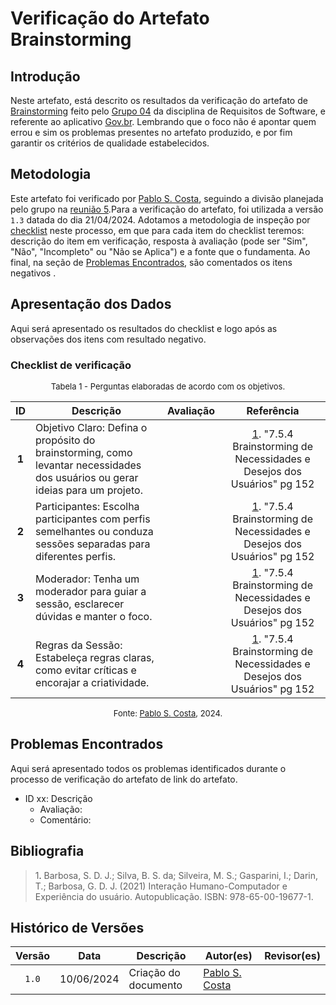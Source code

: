 # Verificação do Artefato Brainstorming

## Introdução

Neste artefato, está descrito os resultados da verificação do artefato de [Brainstorming](https://requisitos-de-software.github.io/2024.1-Gov.br/#/elicitacao/brainstorm) feito pelo [Grupo 04](https://requisitos-de-software.github.io/2024.1-Gov.br/#/README) da disciplina de Requisitos de Software, e referente ao aplicativo [Gov.br](https://play.google.com/store/apps/details?id=br.gov.meugovbr&hl=pt_BR&gl=US). Lembrando que o foco não é apontar quem errou e sim os problemas presentes no artefato produzido, e por fim garantir os critérios de qualidade estabelecidos.

## Metodologia

Este artefato foi verificado por [Pablo S. Costa][PabloGH], seguindo a divisão planejada pelo grupo na [reunião 5](https://requisitos-de-software.github.io/2024.1-Correios/atas/ata5/).Para a verificação do artefato, foi utilizada a versão `1.3` datada do dia 21/04/2024. Adotamos a metodologia de inspeção por [checklist](#checklist-de-verificacao) neste processo, em que para cada item do checklist teremos: descrição do item em verificação, resposta à avaliação (pode ser "Sim", "Não", "Incompleto" ou "Não se Aplica") e a fonte que o fundamenta. Ao final, na seção de [Problemas Encontrados](#problemas-encontrados), são comentados os itens negativos .

## Apresentação dos Dados

Aqui será apresentado os resultados do checklist e logo após as observações dos itens com resultado negativo.

### Checklist de verificação

<font size="2"><p style="text-align: center">Tabela 1 - Perguntas elaboradas de acordo com os objetivos.</p></font>

<center>

| ID | Descrição | Avaliação | Referência|
|:--:| --------- | :-------: | :-------: |
| **1** | Objetivo Claro: Defina o propósito do brainstorming, como levantar necessidades dos usuários ou gerar ideias para um projeto. |  | <a href="#ref1">1</a>. "7.5.4 Brainstorming de Necessidades e Desejos dos Usuários" pg 152 |
| **2** | Participantes: Escolha participantes com perfis semelhantes ou conduza sessões separadas para diferentes perfis. |  | <a href="#ref1">1</a>. "7.5.4 Brainstorming de Necessidades e Desejos dos Usuários" pg 152 |
| **3** | Moderador: Tenha um moderador para guiar a sessão, esclarecer dúvidas e manter o foco. |  | <a href="#ref1">1</a>. "7.5.4 Brainstorming de Necessidades e Desejos dos Usuários" pg 152 |
| **4** | Regras da Sessão: Estabeleça regras claras, como evitar críticas e encorajar a criatividade. |  | <a href="#ref1">1</a>. "7.5.4 Brainstorming de Necessidades e Desejos dos Usuários" pg 152 |

</center>

<font size="2"><p style="text-align: center">Fonte: [Pablo S. Costa][PabloGH], 2024.</p></font>


## Problemas Encontrados

Aqui será apresentado todos os problemas identificados durante o processo de verificação do artefato de link do artefato.

- ID xx: Descrição
    - Avaliação:
    - Comentário:

## Bibliografia

> 1<a id="ref1">.</a> Barbosa, S. D. J.; Silva, B. S. da; Silveira, M. S.; Gasparini, I.; Darin, T.; Barbosa, G. D. J. (2021) Interação Humano-Computador e Experiência do usuário. Autopublicação. ISBN: 978-65-00-19677-1.

## Histórico de Versões

| Versão | Data | Descrição | Autor(es) | Revisor(es) |
| :----: | :--: | --------- | ----------- | ------ |
| `1.0`  | 10/06/2024 | Criação do documento | [Pablo S. Costa][PabloGH] | []() |

[ClaudioGH]: https://github.com/claudiohsc
[DaniloGH]: https://github.com/Danilo-Carvalho-Antunes
[EliasGH]: https://github.com/EliasOliver21
[GabrielBGH]: https://github.com/Bertolazi
[GabrielFGH]: https://github.com/MMcLovin
[PabloGH]: https://github.com/pabloheika
[RicardoGH]: https://www.github.com/avmricardo
